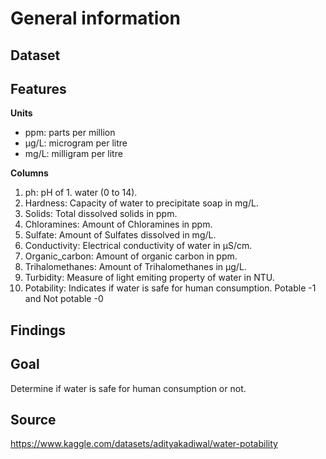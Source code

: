 # General information

## Dataset

## Features
**Units**
- ppm: parts per million
- μg/L: microgram per litre
- mg/L: milligram per litre

**Columns**
1. ph: pH of 1. water (0 to 14).
2. Hardness: Capacity of water to precipitate soap in mg/L.
3. Solids: Total dissolved solids in ppm.
4. Chloramines: Amount of Chloramines in ppm.
5. Sulfate: Amount of Sulfates dissolved in mg/L.
6. Conductivity: Electrical conductivity of water in μS/cm.
7. Organic_carbon: Amount of organic carbon in ppm.
8. Trihalomethanes: Amount of Trihalomethanes in μg/L.
9. Turbidity: Measure of light emiting property of water in NTU.
10. Potability: Indicates if water is safe for human consumption. Potable -1 and Not potable -0

## Findings

## Goal
Determine if water is safe for human consumption or not.

## Source
https://www.kaggle.com/datasets/adityakadiwal/water-potability
